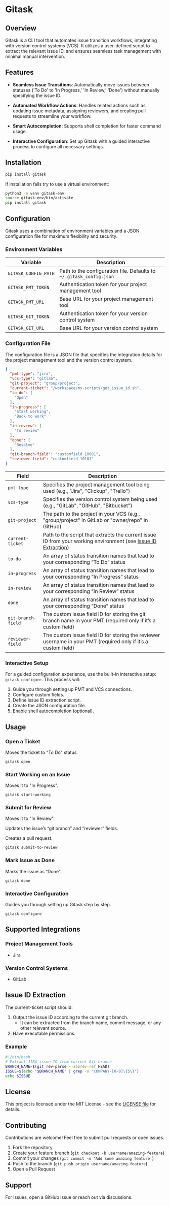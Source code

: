 # Gitask

## Overview

Gitask is a CLI tool that automates issue transition workflows, integrating with version control systems (VCS). It utilizes a user-defined script to extract the relevant issue ID, and ensures seamless task management with minimal manual intervention.


## Features

- **Seamless Issue Transitions**: Automatically move issues between statuses ('To Do' to 'In Progress,' 'In Review,' ‘Done') without manually specifying the issue ID.

- **Automated Workflow Actions**: Handles related actions such as updating issue metadata, assigning reviewers, and creating pull requests to streamline your workflow.

- **Smart Autocompletion**: Supports shell completion for faster command usage.

- **Interactive Configuration**: Set up Gitask with a guided interactive process to configure all necessary settings.


## Installation

```bash
pip install gitask
```

If installation fails try to use a virtual environment:

```bash
python3 -m venv gitask-env
source gitask-env/bin/activate
pip install gitask
```


## Configuration

Gitask uses a combination of environment variables and a JSON configuration file for maximum flexibility and security.

### Environment Variables
| **Variable**         | **Description**                                                     |
|----------------------|---------------------------------------------------------------------|
| `GITASK_CONFIG_PATH` | Path to the configuration file. Defaults to `~/.gitask_config.json` |
| `GITASK_PMT_TOKEN`   | Authentication token for your project management tool               |
| `GITASK_PMT_URL`     | Base URL for your project management tool                           |
| `GITASK_GIT_TOKEN`   | Authentication token for your version control system                |
| `GITASK_GIT_URL`     | Base URL for your version control system                            |

### Configuration File
The configuration file is a JSON file that specifies the integration details for the project management tool and the version control system.

```json
{
  "pmt-type": "jira",
  "vcs-type": "gitlab",
  "git-project": "group/project",
  "current-ticket": "/workspace/my-scripts/get_issue_id.sh",
  "to-do": [
    "Open"
  ],
  "in-progress": [
    "Start working",
    "Back to work"
  ],
  "in-review": [
    "To review"
  ],
  "done": [
    "Resolve"
  ],
  "git-branch-field": "customfield_10001",
  "reviewer-field": "customfield_10101"
}
```

| **Field**          | **Description**                                                                                                                       |
|--------------------|---------------------------------------------------------------------------------------------------------------------------------------|
| `pmt-type`         | Specifies the project management tool being used (e.g., "Jira", "Clickup", "Trello")                                                  |
| `vcs-type`         | Specifies the version control system being used (e.g., "GitLab", "GitHub", "Bitbucket")                                               |
| `git-project`      | The path to the project in your VCS (e.g., "group/project" in GitLab or "owner/repo" in GitHub)                                       |
| `current-ticket`   | Path to the script that extracts the current issue ID from your working environment (see [Issue ID Extraction](#issue-iD-extraction)) |
| `to-do`            | An array of status transition names that lead to your corresponding “To Do” status                                                    |
| `in-progress`      | An array of status transition names that lead to your corresponding “In Progress” status                                              |
| `in-review`        | An array of status transition names that lead to your corresponding “In Review” status                                                |
| `done`             | An array of status transition names that lead to your corresponding “Done” status                                                     |
| `git-branch-field` | The custom issue field ID for storing the git branch name in your PMT (required only if it’s a custom field)                          |
| `reviewer-field`   | The custom issue field ID for storing the reviewer username in your PMT (required only if it’s a custom field)                        |

### Interactive Setup
For a guided configuration experience, use the built-in interactive setup: `gitask configure`.
This process will:
1. Guide you through setting up PMT and VCS connections.
2. Configure custom fields.
3. Define issue ID extraction script.
4. Create the JSON configuration file.
5. Enable shell autocompletion (optional).


## Usage

### Open a Ticket

Moves the ticket to "To Do" status.

`gitask open`

### Start Working on an Issue

Moves it to "In Progress".

`gitask start-working`

### Submit  for Review

Moves it to "In Review".

Updates the issue’s “git branch” and “reviewer” fields.

Creates a pull request.

`gitask submit-to-review`

### Mark Issue as Done

Marks the issue as “Done".

`gitask done`

### Interactive Configuration

Guides you through setting up Gitask step by step.

`gitask configure`


## Supported Integrations

### Project Management Tools

- Jira

### Version Control Systems

- GitLab


## Issue ID Extraction

The current-ticket script should:
1. Output the issue ID according to the current git branch.
   - It can be extracted from the branch name, commit message, or any other relevant source.
2. Have executable permissions.

### Example

```bash
#!/bin/bash
# Extract JIRA issue ID from current Git branch
BRANCH_NAME=$(git rev-parse --abbrev-ref HEAD)
ISSUE=$(echo "$BRANCH_NAME" | grep -o "COMPANY-[0-9]\{5\}")
echo $ISSUE
```


## License

This project is licensed under the MIT License - see the [LICENSE file](https://github.com/shahafMordechay/Gitask/blob/main/LICENSE) for details.


## Contributing

Contributions are welcome! Feel free to submit pull requests or open issues.
1. Fork the repository 
2. Create your feature branch (`git checkout -b username/amazing-feature`)
3. Commit your changes (`git commit -m 'Add some amazing feature'`)
4. Push to the branch (`git push origin username/amazing-feature`)
5. Open a Pull Request


## Support

For issues, open a GitHub issue or reach out via discussions.
